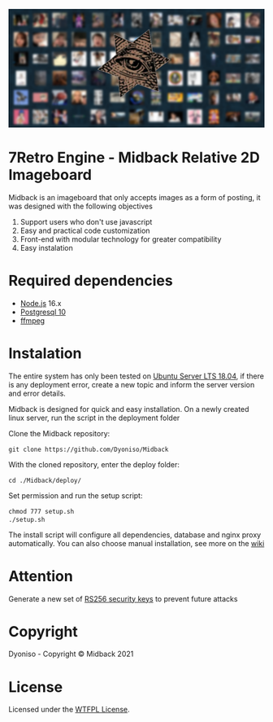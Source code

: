 ![alt text](https://github.com/Dyoniso/Midback/blob/master/public/assets/final_image.png?raw=true)

# 7Retro Engine - Midback Relative 2D Imageboard

Midback is an imageboard that only accepts images as a form of posting, it was designed with the following objectives

1. Support users who don't use javascript
2. Easy and practical code customization
3. Front-end with modular technology for greater compatibility
4. Easy instalation

# Required dependencies
* [Node.js](http://nodejs.org) 16.x
* [Postgresql 10](https://www.postgresql.org)
* [ffmpeg](https://ffmpeg.org/)

# Instalation
The entire system has only been tested on [Ubuntu Server LTS 18.04](https://releases.ubuntu.com/18.04/), if there is any deployment error,
create a new topic and inform the server version and error details.

Midback is designed for quick and easy installation.
On a newly created linux server, run the script in the deployment folder

Clone the Midback repository:
```
git clone https://github.com/Dyoniso/Midback
```
With the cloned repository, enter the deploy folder:
```
cd ./Midback/deploy/
```
Set permission and run the setup script:
```
chmod 777 setup.sh
./setup.sh
```
The install script will configure all dependencies, database and nginx proxy automatically.
You can also choose manual installation, see more on the [wiki](https://github.com/Dyoniso/Midback/wiki)

# Attention
Generate a new set of [RS256 security keys](https://gist.github.com/ygotthilf/baa58da5c3dd1f69fae9) to prevent future attacks

# Copyright
Dyoniso - Copyright © Midback 2021

# License
Licensed under the [WTFPL License](http://www.wtfpl.net/).
